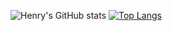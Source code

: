 ![Henry's GitHub stats](https://github-readme-stats.vercel.app/api?&count_private=true&username=tylertomlinson&theme=dark&show_icons=true&hide=contribs)
[![Top Langs](https://github-readme-stats.vercel.app/api/top-langs/?username=tylertomlinson&layout=compact&theme=dark)](https://github.com/tylertomlinson/github-readme-stats)
